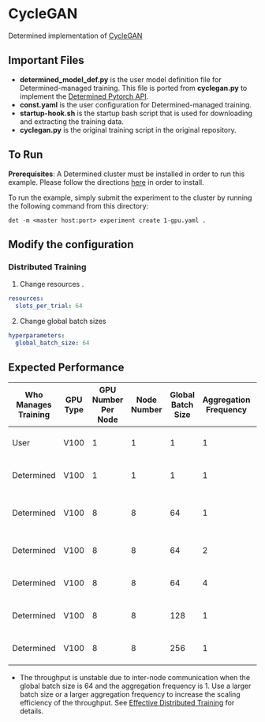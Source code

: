 # CycleGAN

Determined implementation of [CycleGAN](https://github.com/eriklindernoren/PyTorch-GAN#cyclegan)

## Important Files

- **determined_model_def.py** is the user model definition file for Determined-managed training. 
  This file is ported from **cyclegan.py** to implement the 
  [Determined Pytorch API](https://docs.determined.ai/latest/reference/api/pytorch.html#pytorch-trial).
- **const.yaml** is the user configuration for Determined-managed training.
- **startup-hook.sh** is the startup bash script that is used for downloading and 
  extracting the training data.
- **cyclegan.py** is the original training script in the original repository.

## To Run

**Prerequisites**: A Determined cluster must be installed in order to run this example.
Please follow the directions [here](https://docs.determined.ai/latest/how-to/install-main.html) 
in order to install. 

To run the example, simply submit the experiment to the cluster by running the 
following command from this directory:

`det -m <master host:port> experiment create 1-gpu.yaml . `

## Modify the configuration

### Distributed Training

1. Change resources . 

```yaml
resources:
  slots_per_trial: 64
```

2. Change global batch sizes

```yaml
hyperparameters:
  global_batch_size: 64
```

## Expected Performance

|  Who Manages Training  |  GPU Type  |  GPU Number Per Node  |  Node Number  | Global Batch Size | Aggregation Frequency | Throughput |
|-------------|------|---|---|-----|---|-------------------------|
| User        | V100 | 1 | 1 | 1   | 1 |  4.948 records / sec    |
| Determined  | V100 | 1 | 1 | 1   | 1 |  4.878 records / sec    |
| Determined  | V100 | 8 | 8 | 64  | 1 |  71.44-164.45 records / sec*   |
| Determined  | V100 | 8 | 8 | 64  | 2 |  157.18 records / sec   |
| Determined  | V100 | 8 | 8 | 64  | 4 |  157.18 records / sec   |
| Determined  | V100 | 8 | 8 | 128 | 1 |  232.85 records / sec   |
| Determined  | V100 | 8 | 8 | 256 | 1 |  299.38 records / sec   |

* The throughput is unstable due to inter-node communication when the global batch size 
  is 64 and the aggregation frequency is 1. Use a larger batch size or a larger aggregation 
  frequency to increase the scaling efficiency of the throughput. See 
  [Effective Distributed Training](https://docs.determined.ai/latest/topic-guides/effective-distributed-training.html#effective-distributed-training)
  for details.
